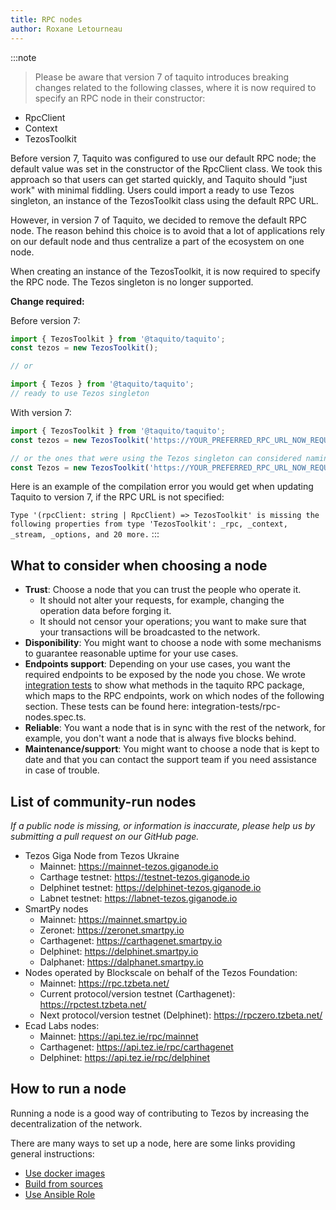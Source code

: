 ```yaml
---
title: RPC nodes
author: Roxane Letourneau
---
```


:::note

>Please be aware that version 7 of taquito introduces breaking changes related to the following classes, where it is now required to specify an RPC node in their constructor:
- RpcClient
- Context  
- TezosToolkit 

Before version 7, Taquito was configured to use our default RPC node; the default value was set in the constructor of the RpcClient class. We took this approach so that users can get started quickly, and Taquito should "just work" with minimal fiddling. Users could import a ready to use Tezos singleton, an instance of the TezosToolkit class using the default RPC URL.    

However, in version 7 of Taquito, we decided to remove the default RPC node. The reason behind this choice is to avoid that a lot of applications rely on our default node and thus centralize a part of the ecosystem on one node.

When creating an instance of the TezosToolkit, it is now required to specify the RPC node. The Tezos singleton is no longer supported.

**Change required:**

Before version 7:
``` js
import { TezosToolkit } from '@taquito/taquito';
const tezos = new TezosToolkit();

// or

import { Tezos } from '@taquito/taquito';
// ready to use Tezos singleton
```

With version 7:
``` js
import { TezosToolkit } from '@taquito/taquito';
const tezos = new TezosToolkit('https://YOUR_PREFERRED_RPC_URL_NOW_REQUIRED');

// or the ones that were using the Tezos singleton can considered naming the variable as the singleton to avoid having the rename it everywhere in their code:
const Tezos = new TezosToolkit('https://YOUR_PREFERRED_RPC_URL_NOW_REQUIRED');
```

Here is an example of the compilation error you would get when updating Taquito to version 7, if the RPC URL is not specified: 

`Type '(rpcClient: string | RpcClient) => TezosToolkit' is missing the following properties from type 'TezosToolkit': _rpc, _context, _stream, _options, and 20 more.`
:::

## What to consider when choosing a node

- **Trust**: Choose a node that you can trust the people who operate it.
    - It should not alter your requests, for example, changing the operation data before forging it.
    - It should not censor your operations; you want to make sure that your transactions will be broadcasted to the network.
- **Disponibility**: You might want to choose a node with some mechanisms to guarantee reasonable uptime for your use cases.
- **Endpoints support**: Depending on your use cases, you want the required endpoints to be exposed by the node you chose. We wrote [integration tests](rpc_nodes_integration_test.md) to show what methods in the taquito RPC package, which maps to the RPC endpoints, work on which nodes of the following section. These tests can be found here: integration-tests/rpc-nodes.spec.ts.
- **Reliable**: You want a node that is in sync with the rest of the network, for example, you don't want a node that is always five blocks behind.
- **Maintenance/support**: You might want to choose a node that is kept to date and that you can contact the support team if you need assistance in case of trouble.


## List of community-run nodes

*If a public node is missing, or information is inaccurate, please help us by submitting a pull request on our GitHub page.*

- Tezos Giga Node from Tezos Ukraine
    - Mainnet: https://mainnet-tezos.giganode.io
    - Carthage testnet: https://testnet-tezos.giganode.io 
    - Delphinet testnet: https://delphinet-tezos.giganode.io
    - Labnet testnet: https://labnet-tezos.giganode.io
- SmartPy nodes
    - Mainnet: https://mainnet.smartpy.io
    - Zeronet: https://zeronet.smartpy.io
    - Carthagenet: https://carthagenet.smartpy.io
    - Delphinet: https://delphinet.smartpy.io
    - Dalphanet: https://dalphanet.smartpy.io
- Nodes operated by Blockscale on behalf of the Tezos Foundation: 
    - Mainnet: https://rpc.tzbeta.net/
    - Current protocol/version testnet (Carthagenet): https://rpctest.tzbeta.net/
    - Next protocol/version testnet (Delphinet): https://rpczero.tzbeta.net/
- Ecad Labs nodes:
    - Mainnet: https://api.tez.ie/rpc/mainnet
    - Carthagenet: https://api.tez.ie/rpc/carthagenet
    - Delphinet: https://api.tez.ie/rpc/delphinet

## How to run a node

Running a node is a good way of contributing to Tezos by increasing the decentralization of the network.

There are many ways to set up a node, here are some links providing general instructions:

- [Use docker images](https://tezos.gitlab.io/introduction/howtoget.html#docker-images)
- [Build from sources](https://tezos.gitlab.io/introduction/howtoget.html#docker-images)
- [Use Ansible Role](https://github.com/ecadlabs/ansible-role-tezos-node/blob/master/README.md)
